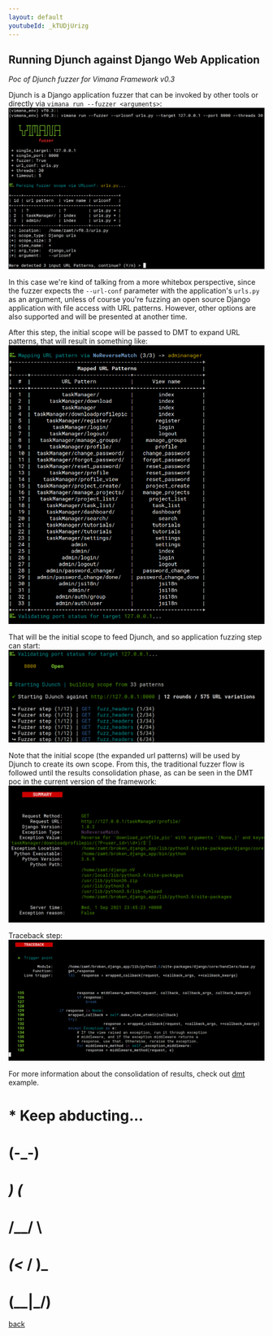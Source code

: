 ```yaml
---
layout: default
youtubeId: _kTUDjUrizg
---
```


## Running Djunch against Django Web Application

_Poc of Djunch fuzzer for Vimana Framework v0.3_

Djunch is a Django application fuzzer that can be invoked by other tools or directly via `vimana run --fuzzer <arguments>`:
![Alt text](https://github.com/s4dhulabs/s4dhulabs.github.io/blob/master/resources/imgs/run_fuzzer2.png?raw=true "VIMANAFRAMEWORK")

In this case we're kind of talking from a more whitebox perspective, since the fuzzer expects the `--url-conf` parameter with the application's `urls.py` as an argument, unless of course you're fuzzing an open source Django application with file access with URL patterns. However, other options are also supported and will be presented at another time.

After this step, the initial scope will be passed to DMT to expand URL patterns, that will result in something like:
![Alt text](https://github.com/s4dhulabs/s4dhulabs.github.io/blob/master/resources/imgs/run_fuzzer3.png?raw=true "VIMANAFRAMEWORK")

That will be the initial scope to feed Djunch, and so application fuzzing step can start:
![Alt text](https://github.com/s4dhulabs/s4dhulabs.github.io/blob/master/resources/imgs/run_fuzzer4.png?raw=true "VIMANAFRAMEWORK")

Note that the initial scope (the expanded url patterns) will be used by Djunch to create its own scope. From this, the traditional fuzzer flow is followed until the results consolidation phase, as can be seen in the DMT poc in the current version of the framework:
![Alt text](https://github.com/s4dhulabs/s4dhulabs.github.io/blob/master/resources/imgs/run_fuzzer_exception1.png?raw=true "VIMANAFRAMEWORK")

Traceback step:
![Alt text](https://github.com/s4dhulabs/s4dhulabs.github.io/blob/master/resources/imgs/run_fuzzer_exception_snipet1.png?raw=true "VIMANAFRAMEWORK")

For more information about the consolidation of results, check out [dmt](./dmt.html) example.


#       *   Keep abducting...  
#     (-_-)       
#     _) (_        
#    /__/  \            
#  _(<_   / )_          
# (__\_\_|_/__)                       




[back](./index.html)
